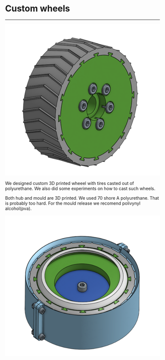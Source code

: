 # Custom wheels

---

![wheel](../images/wheel_screenshot.png)

We designed custom 3D printed wheeel with tires casted out of polyurethane. We also did some experiments on how to cast such wheels.

Both  hub and mould are 3D printed. We used 70 shore A polyurethane. That is probably too hard. For the mould release we recomend polivynyl alcohol(pva).

![mould](../images/wheel_mould_screenshot.png)
